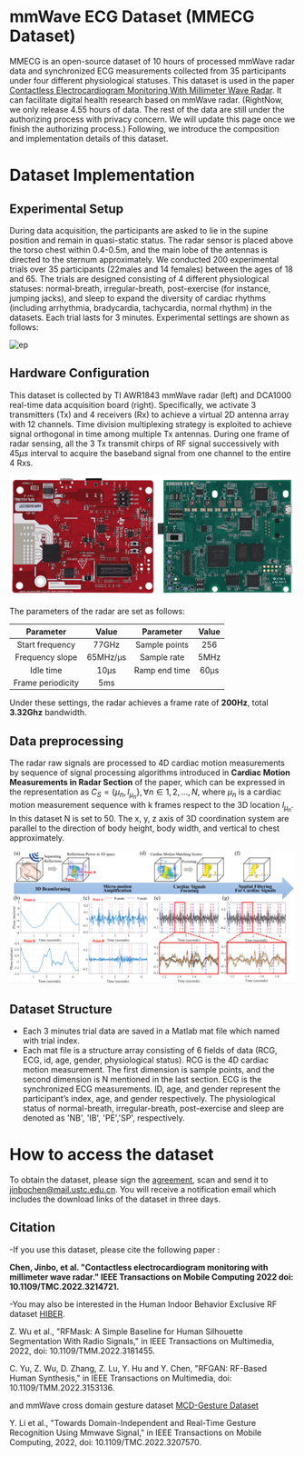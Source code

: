 # mmWave ECG Dataset (MMECG Dataset)
MMECG is an open-source dataset of 10 hours of processed mmWave radar data and synchronized ECG measurements collected from 35 participants under four different physiological statuses. This dataset is used in the paper [Contactless Electrocardiogram Monitoring With Millimeter Wave Radar](https://ieeexplore.ieee.org/abstract/document/9919401). It can facilitate digital health research based on mmWave radar. (RightNow, we only release 4.55 hours of data. The rest of the data are still under the authorizing process with privacy concern. We will update this page once we finish the authorizing process.) Following, we introduce the composition and implementation details of this dataset. 


# Dataset Implementation
## Experimental Setup
During data acquisition, the participants are asked to lie in the supine position and remain in quasi-static status. The radar sensor is placed above the torso chest within 0.4-0.5m, and the main lobe of the antennas is directed to the sternum approximately. We conducted 200 experimental trials over 35 participants (22males and 14 females) between the ages of 18 and 65. The trials are designed consisting of 4 different physiological statuses:  normal-breath, irregular-breath, post-exercise (for instance, jumping jacks), and sleep to expand the diversity of cardiac rhythms (including arrhythmia, bradycardia, tachycardia, normal rhythm) in the datasets. Each trial lasts for 3 minutes.
Experimental settings are shown as follows:

![ep](https://github.com/jinbochen0823/RCG2ECG/blob/b56cba7b073065eaf1a38cca3ae47d1cac9fab8d/expsettings.png)


## Hardware Configuration
This dataset is collected by TI AWR1843 mmWave radar (left) and DCA1000 real-time data acquisition board (right). Specifically, we activate 3 transmitters (Tx) and 4 receivers (Rx) to achieve a virtual 2D antenna array with 12 channels. Time division multiplexing strategy is exploited to achieve signal orthogonal in time among multiple Tx antennas. During one frame of radar sensing, all the 3 Tx transmit chirps of RF signal successively with $45\mu s$ interval to acquire the baseband signal from one channel to the entire 4 Rxs. 

![dca](https://github.com/jinbochen0823/RCG2ECG/blob/af7a37891caa07e4640241334d77a2c2aedc7a57/awr1843dca1000.png)

The parameters of the radar are set as follows:

Parameter|Value|Parameter|Value
:--:|:--:|:--:|:--:
Start frequency|77GHz|Sample points |256
Frequency slope|65MHz/µs|Sample rate |5MHz
Idle time |10µs| Ramp end time |60µs
Frame periodicity |5ms

Under these settings, the radar achieves a frame rate of **200Hz**, total **3.32Ghz** bandwidth.

## Data preprocessing
The radar raw signals are processed to 4D cardiac motion measurements by sequence of signal processing algorithms introduced in **Cardiac Motion Measurements in Radar Section** of the paper, which can be expressed in the representation as $C_{S} = \{\mu_{n},l_{\mu_{n}}\}, \forall n \in 1,2,...,N$, where $\mu_{n}$ is a cardiac motion measurement sequence with k frames respect to the 3D location $l_{\mu_{n}}$. In this dataset N is set to 50. The x, y, z axis of 3D coordination system are parallel to the direction of body height, body width, and vertical to chest approximately.


![sp](https://github.com/jinbochen0823/RCG2ECG/blob/6fac444dc0af4307f1b05089e6ba14faa2740623/sigprocess.png)
## Dataset Structure
- Each 3 minutes trial data are saved in a Matlab mat file which named with trial index.
- Each mat file is a structure array consisting of 6 fields of data (RCG, ECG, id, age, gender, physiological status).  RCG is the 4D cardiac motion measurement. The first dimension is sample points, and the second dimension is N mentioned in the last section. ECG is the synchronized ECG measurements. ID, age, and gender represent the participant’s index, age, and gender respectively. The physiological status of normal-breath, irregular-breath, post-exercise and sleep are denoted as 'NB', 'IB', 'PE','SP', respectively.


# How to access the dataset
To obtain the dataset, please sign the [agreement](datasetAgreement.pdf), scan and send it to jinbochen@mail.ustc.edu.cn. You will receive a notification email which includes the download links of the dataset in three days.

## Citation
-If you use this dataset, please cite the following paper :

**Chen, Jinbo, et al. "Contactless electrocardiogram monitoring with millimeter wave radar." IEEE Transactions on Mobile Computing 2022 doi: 10.1109/TMC.2022.3214721.**

-You may also be interested in the Human Indoor Behavior Exclusive RF dataset [HIBER](https://github.com/wuzhiwyyx/HIBER/tree/master).

Z. Wu et al., "RFMask: A Simple Baseline for Human Silhouette Segmentation With Radio Signals," in IEEE Transactions on Multimedia, 2022, doi: 10.1109/TMM.2022.3181455.

C. Yu, Z. Wu, D. Zhang, Z. Lu, Y. Hu and Y. Chen, "RFGAN: RF-Based Human Synthesis," in IEEE Transactions on Multimedia, doi: 10.1109/TMM.2022.3153136.

and mmWave cross domain gesture dataset [MCD-Gesture Dataset](https://github.com/DI-HGR/cross_domain_gesture_dataset)

Y. Li et al., "Towards Domain-Independent and Real-Time Gesture Recognition Using Mmwave Signal," in IEEE Transactions on Mobile Computing, 2022, doi: 10.1109/TMC.2022.3207570.
